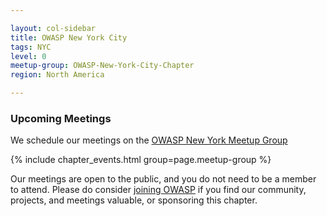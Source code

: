 ```yaml
---

layout: col-sidebar
title: OWASP New York City
tags: NYC
level: 0
meetup-group: OWASP-New-York-City-Chapter
region: North America

---
```


### Upcoming Meetings

We schedule our meetings on the [OWASP New York Meetup Group](https://www.meetup.com/OWASP-New-York-City-Chapter/)

{% include chapter_events.html group=page.meetup-group %}

Our meetings are open to the public, and you do not need to be a member to attend. Please do consider [joining OWASP](https://owasp.org/membership/) if you find our community, projects, and meetings valuable, or sponsoring this chapter.

